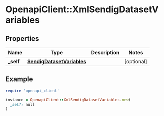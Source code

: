 # OpenapiClient::XmlSendigDatasetVariables

## Properties

| Name | Type | Description | Notes |
| ---- | ---- | ----------- | ----- |
| **_self** | [**SendigDatasetVariables**](SendigDatasetVariables.md) |  | [optional] |

## Example

```ruby
require 'openapi_client'

instance = OpenapiClient::XmlSendigDatasetVariables.new(
  _self: null
)
```


